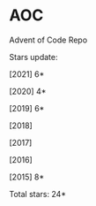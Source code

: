 # AOC

Advent of Code Repo

Stars update:

[2021]  6*

[2020]  4*

[2019]  6*

[2018]  

[2017]  

[2016]  

[2015]  8*

Total stars: 24*
